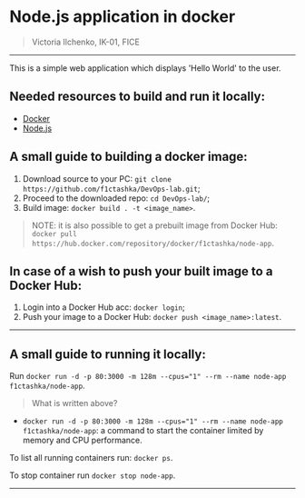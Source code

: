 # Node.js application in docker

> Victoria Ilchenko, IK-01, FICE

------------------------------------

This is a simple web application which displays 'Hello World' to the user.

## Needed resources to build and run  it locally:
- [Docker](https://www.docker.com/)
- [Node.js](https://nodejs.org/en/)

## A small guide to building a docker image:
1. Download source to your PC: ```git clone https://github.com/f1ctashka/DevOps-lab.git```;
2. Proceed to the downloaded repo: ```cd DevOps-lab/```;
3. Build image: ```docker build . -t <image_name>```.

> NOTE: it is also possible to get a prebuilt image from Docker Hub: ```docker pull https://hub.docker.com/repository/docker/f1ctashka/node-app```.

## In case of a wish to push your built image to a Docker Hub:
1. Login into a Docker Hub acc: ```docker login```;
2. Push your image to a Docker Hub: ```docker push <image_name>:latest```.

------------------------------------

## A small guide to running it locally:
Run ```docker run -d -p 80:3000 -m 128m --cpus="1" --rm --name node-app f1ctashka/node-app```.

> What is written above?
- ```docker run -d -p 80:3000 -m 128m --cpus="1" --rm --name node-app f1ctashka/node-app```: a command to start the container  limited by memory and CPU performance.

To list all running containers run: ```docker ps```.

To stop container run ```docker stop node-app```.

------------------------------------